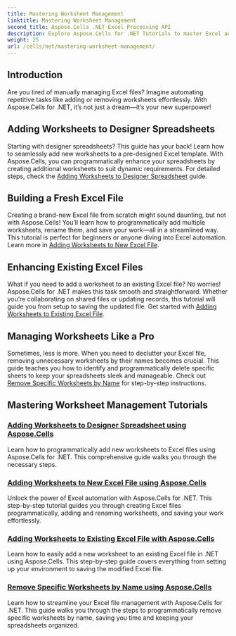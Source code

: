 ```yaml
---
title: Mastering Worksheet Management
linktitle: Mastering Worksheet Management
second_title: Aspose.Cells .NET Excel Processing API
description: Explore Aspose.Cells for .NET Tutorials to master Excel automation. Learn adding/removing worksheets in new or existing Excel files programmatically.  
weight: 25
url: /cells/net/mastering-worksheet-management/
---
```

## Introduction

Are you tired of manually managing Excel files? Imagine automating repetitive tasks like adding or removing worksheets effortlessly. With Aspose.Cells for .NET, it’s not just a dream—it’s your new superpower!  

## Adding Worksheets to Designer Spreadsheets  

Starting with designer spreadsheets? This guide has your back! Learn how to seamlessly add new worksheets to a pre-designed Excel template. With Aspose.Cells, you can programmatically enhance your spreadsheets by creating additional worksheets to suit dynamic requirements. For detailed steps, check the [Adding Worksheets to Designer Spreadsheet](./adding-worksheets-to-designer-spreadsheet/) guide.  

## Building a Fresh Excel File  

Creating a brand-new Excel file from scratch might sound daunting, but not with Aspose.Cells! You’ll learn how to programmatically add multiple worksheets, rename them, and save your work—all in a streamlined way. This tutorial is perfect for beginners or anyone diving into Excel automation. Learn more in [Adding Worksheets to New Excel File](./adding-worksheets-to-new-excel-file/).  

## Enhancing Existing Excel Files  

What if you need to add a worksheet to an existing Excel file? No worries! Aspose.Cells for .NET makes this task smooth and straightforward. Whether you’re collaborating on shared files or updating records, this tutorial will guide you from setup to saving the updated file. Get started with [Adding Worksheets to Existing Excel File](./adding-worksheets-to-existing-excel-file/).  

## Managing Worksheets Like a Pro  

Sometimes, less is more. When you need to declutter your Excel file, removing unnecessary worksheets by their names becomes crucial. This guide teaches you how to identify and programmatically delete specific sheets to keep your spreadsheets sleek and manageable. Check out [Remove Specific Worksheets by Name](./remove-specific-worksheets-by-name/) for step-by-step instructions.  

## Mastering Worksheet Management Tutorials
### [Adding Worksheets to Designer Spreadsheet using Aspose.Cells](./adding-worksheets-to-designer-spreadsheet/)
Learn how to programmatically add new worksheets to Excel files using Aspose.Cells for .NET. This comprehensive guide walks you through the necessary steps.
### [Adding Worksheets to New Excel File using Aspose.Cells](./adding-worksheets-to-new-excel-file/)
Unlock the power of Excel automation with Aspose.Cells for .NET. This step-by-step tutorial guides you through creating Excel files programmatically, adding and renaming worksheets, and saving your work effortlessly.
### [Adding Worksheets to Existing Excel File with Aspose.Cells](./adding-worksheets-to-existing-excel-file/)
Learn how to easily add a new worksheet to an existing Excel file in .NET using Aspose.Cells. This step-by-step guide covers everything from setting up your environment to saving the modified Excel file.
### [Remove Specific Worksheets by Name using Aspose.Cells](./remove-specific-worksheets-by-name/)
Learn how to streamline your Excel file management with Aspose.Cells for .NET. This guide walks you through the steps to programmatically remove specific worksheets by name, saving you time and keeping your spreadsheets organized.